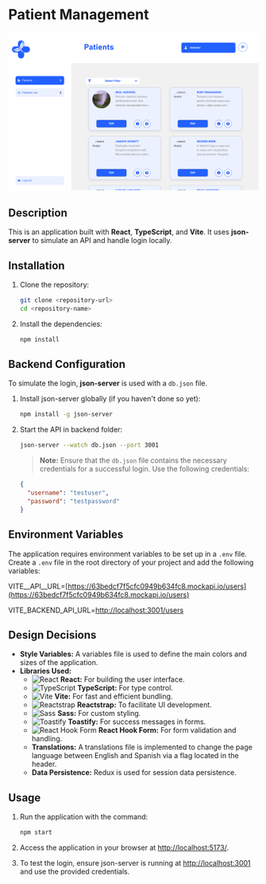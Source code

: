 # Patient Management

![Banner](./public/images/banner.png)

## Description
This is an application built with **React**, **TypeScript**, and **Vite**. It uses **json-server** to simulate an API and handle login locally.

## Installation

1. Clone the repository:

    ```bash
    git clone <repository-url>
    cd <repository-name>
    ```

2. Install the dependencies:

    ```bash
    npm install
    ```

## Backend Configuration

To simulate the login, **json-server** is used with a `db.json` file.

1. Install json-server globally (if you haven't done so yet):

    ```bash
    npm install -g json-server
    ```

2. Start the API in backend folder:

    ```bash
    json-server --watch db.json --port 3001
    ```

    > **Note:** Ensure that the `db.json` file contains the necessary credentials for a successful login. Use the following credentials:

    ```json
    {
      "username": "testuser",
      "password": "testpassword"
    }
    ```

## Environment Variables

The application requires environment variables to be set up in a `.env` file. Create a `.env` file in the root directory of your project and add the following variables:


VITE__API__URL=[https://63bedcf7f5cfc0949b634fc8.mockapi.io/users](https://63bedcf7f5cfc0949b634fc8.mockapi.io/users) 

VITE_BACKEND_API_URL=[http://localhost:3001/users](http://localhost:3001/users)



## Design Decisions

- **Style Variables:** A variables file is used to define the main colors and sizes of the application.
- **Libraries Used:**
  - ![React](https://img.shields.io/badge/React-61DAFB?style=flat&logo=react&logoColor=black) **React:** For building the user interface.
  - ![TypeScript](https://img.shields.io/badge/TypeScript-3178C6?style=flat&logo=typescript&logoColor=white) **TypeScript:** For type control.
  - ![Vite](https://img.shields.io/badge/Vite-646CFF?style=flat&logo=vite&logoColor=white) **Vite:** For fast and efficient bundling.
  - ![Reactstrap](https://img.shields.io/badge/Reactstrap-6F5B7E?style=flat&logo=reactstrap&logoColor=white) **Reactstrap:** To facilitate UI development.
  - ![Sass](https://img.shields.io/badge/Sass-CC6699?style=flat&logo=sass&logoColor=white) **Sass:** For custom styling.
  - ![Toastify](https://img.shields.io/badge/Toastify-00BFAE?style=flat&logo=toast&logoColor=white) **Toastify:** For success messages in forms.
  - ![React Hook Form](https://img.shields.io/badge/React_Hook_Form-EC7D30?style=flat&logo=react-hook-form&logoColor=white) **React Hook Form:** For form validation and handling.
  - **Translations:** A translations file is implemented to change the page language between English and Spanish via a flag located in the header.
  - **Data Persistence:** Redux is used for session data persistence.

## Usage

1. Run the application with the command:

    ```bash
    npm start
    ```

2. Access the application in your browser at [http://localhost:5173/](http://localhost:5173).

3. To test the login, ensure json-server is running at [http://localhost:3001](http://localhost:3001) and use the provided credentials.
